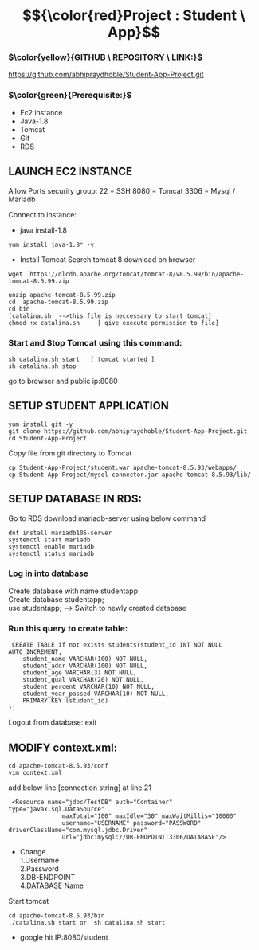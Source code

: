 # $${\color{red}Project : Student \ App}$$ 

### $\color{yellow}{GITHUB \ REPOSITORY \ LINK:}$ 
https://github.com/abhipraydhoble/Student-App-Project.git

### $\color{green}{Prerequisite:}$
- Ec2 instance 
- Java-1.8 
- Tomcat 
- Git 
- RDS 

## LAUNCH EC2 INSTANCE
Allow Ports security group: 
22 = SSH 
8080 = Tomcat 
3306 = Mysql / Mariadb

Connect to instance:

- java install-1.8  
````
yum install java-1.8* -y 
````
- Install Tomcat 
Search tomcat 8 download  on browser 
 ````
wget  https://dlcdn.apache.org/tomcat/tomcat-8/v8.5.99/bin/apache-tomcat-8.5.99.zip

unzip apache-tomcat-8.5.99.zip 
cd  apache-tomcat-8.5.99.zip 
cd bin 
[catalina.sh  -->this file is neccessary to start tomcat] 
chmod +x catalina.sh     [ give execute permission to file] 
````
### Start and Stop Tomcat using this command: </br>
````
sh catalina.sh start   [ tomcat started ]
sh catalina.sh stop 
````
go to browser and public ip:8080

## SETUP STUDENT APPLICATION </br>
````
yum install git -y 
git clone https://github.com/abhipraydhoble/Student-App-Project.git 
cd Student-App-Project 
````
Copy file from git directory to Tomcat 

````
cp Student-App-Project/student.war apache-tomcat-8.5.93/webapps/ 
cp Student-App-Project/mysql-connector.jar apache-tomcat-8.5.93/lib/ 
````
## SETUP DATABASE IN RDS:
Go to RDS
download mariadb-server using  below command

````
dnf install mariadb105-server
systemctl start mariadb    
systemctl enable mariadb  
systemctl status mariadb
````

### Log in into database

<Mariadb> Create database with name studentapp  
<Mariadb> Create database studentapp;    
<Mariadb> use studentapp;   --> Switch to newly created database   

### Run this query to create  table: 
````
 CREATE TABLE if not exists students(student_id INT NOT NULL AUTO_INCREMENT,  
	student_name VARCHAR(100) NOT NULL,  
	student_addr VARCHAR(100) NOT NULL,   
	student_age VARCHAR(3) NOT NULL,      
	student_qual VARCHAR(20) NOT NULL,     
	student_percent VARCHAR(10) NOT NULL,   
	student_year_passed VARCHAR(10) NOT NULL,  
	PRIMARY KEY (student_id)  
);
````
Logout from database:
<Mariadb> exit

 ## MODIFY context.xml:

```
cd apache-tomcat-8.5.93/conf
vim context.xml
````
add below line [connection string] at line 21
````
 <Resource name="jdbc/TestDB" auth="Container" type="javax.sql.DataSource"
               maxTotal="100" maxIdle="30" maxWaitMillis="10000"
               username="USERNAME" password="PASSWORD" driverClassName="com.mysql.jdbc.Driver"
               url="jdbc:mysql://DB-ENDPOINT:3306/DATABASE"/>

````
* Change  
1.Username  
2.Password   
3.DB-ENDPOINT  
4.DATABASE Name 

Start tomcat 
````
cd apache-tomcat-8.5.93/bin
./catalina.sh start or  sh catalina.sh start
````

- google hit 
IP:8080/student
